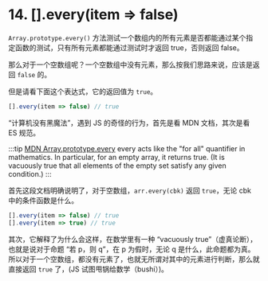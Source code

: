 # 14. [].every(item => false)

`Array.prototype.every()` 方法测试一个数组内的所有元素是否都能通过某个指定函数的测试，只有所有元素都能通过测试时才返回 true，否则返回 false。

那么对于一个空数组呢？一个空数组中没有元素，那么按我们思路来说，应该是返回 `false` 的。

但是请看下面这个表达式，它的返回值为 `true`。

```js
[].every(item => false) // true
```

“计算机没有黑魔法”，遇到 JS 的奇怪的行为，首先是看 MDN 文档，其次是看 ES 规范。

:::tip [MDN Array.prototype.every](https://developer.mozilla.org/en-US/docs/Web/JavaScript/Reference/Global_Objects/Array/every#:~:text=every%20acts%20like%20the%20%22for%20all%22%20quantifier%20in%20mathematics.%20In%20particular%2C%20for%20an%20empty%20array%2C%20it%20returns%20true.%20(It%20is%20vacuously%20true%20that%20all%20elements%20of%20the%20empty%20set%20satisfy%20any%20given%20condition.))
every acts like the "for all" quantifier in mathematics. In particular, for an empty array, it returns true. (It is vacuously true that all elements of the empty set satisfy any given condition.)
:::

首先这段文档明确说明了，对于空数组，`arr.every(cbk)` 返回 `true`，无论 cbk 中的条件函数是什么。

```js
[].every(item => false) // true
[].every(item => true) // true
```

其次，它解释了为什么会这样，在数学里有一种 “vacuously true”（虚真论断），也就是说对于命题 “若 p，则 q”，在 p 为假时，无论 q 是什么，此命题都为真。所以对于一个空数组，都没有元素了，也就无所谓对其中的元素进行判断，那么就直接返回 `true` 了，(JS 试图甩锅给数学（bushi）)。

